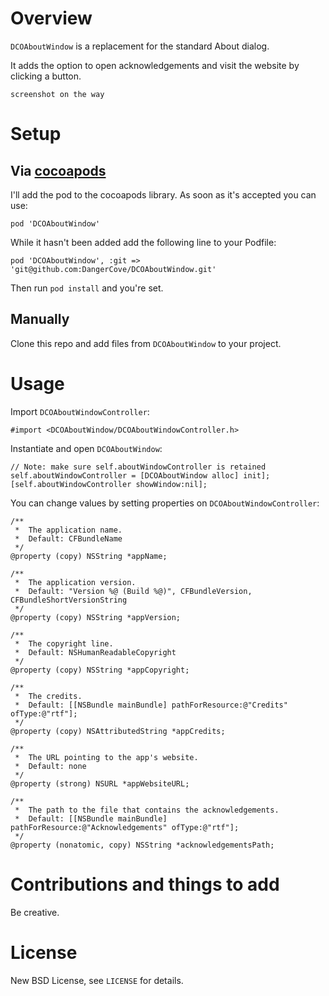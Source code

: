 # Overview

`DCOAboutWindow` is a replacement for the standard About dialog. 

It adds the option to open acknowledgements and visit the website by clicking a button.

`screenshot on the way`

# Setup

## Via [cocoapods](http://cocoapods.org)

I'll add the pod to the cocoapods library. As soon as it's accepted you can use:

    pod 'DCOAboutWindow'

While it hasn't been added add the following line to your Podfile:

    pod 'DCOAboutWindow', :git => 'git@github.com:DangerCove/DCOAboutWindow.git'

Then run `pod install` and you're set.

## Manually

Clone this repo and add files from `DCOAboutWindow` to your project.

# Usage

Import `DCOAboutWindowController`:

    #import <DCOAboutWindow/DCOAboutWindowController.h>

Instantiate and open `DCOAboutWindow`:

    // Note: make sure self.aboutWindowController is retained
    self.aboutWindowController = [DCOAboutWindow alloc] init];
    [self.aboutWindowController showWindow:nil];

You can change values by setting properties on `DCOAboutWindowController`:

    /** 
     *  The application name. 
     *  Default: CFBundleName
     */
    @property (copy) NSString *appName;

    /** 
     *  The application version. 
     *  Default: "Version %@ (Build %@)", CFBundleVersion, CFBundleShortVersionString
     */
    @property (copy) NSString *appVersion;

    /** 
     *  The copyright line.
     *  Default: NSHumanReadableCopyright
     */
    @property (copy) NSString *appCopyright;

    /** 
     *  The credits.
     *  Default: [[NSBundle mainBundle] pathForResource:@"Credits" ofType:@"rtf"];
     */
    @property (copy) NSAttributedString *appCredits;

    /** 
     *  The URL pointing to the app's website. 
     *  Default: none
     */
    @property (strong) NSURL *appWebsiteURL;

    /** 
     *  The path to the file that contains the acknowledgements. 
     *  Default: [[NSBundle mainBundle] pathForResource:@"Acknowledgements" ofType:@"rtf"];
     */
    @property (nonatomic, copy) NSString *acknowledgementsPath;

# Contributions and things to add

Be creative.

# License

New BSD License, see `LICENSE` for details.
